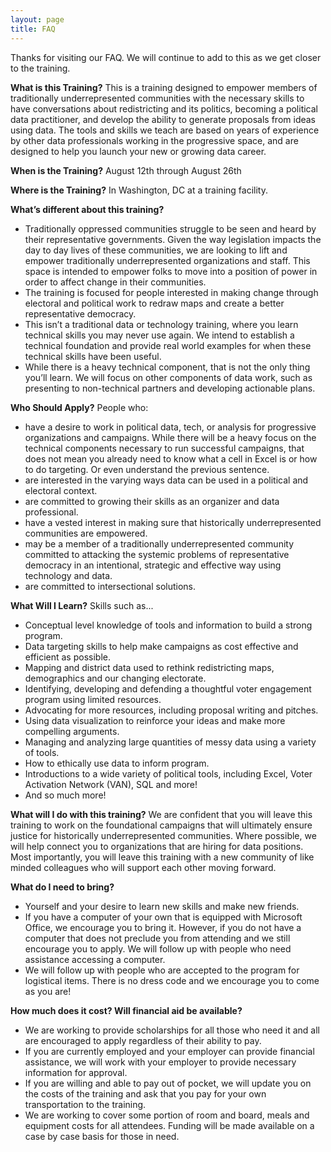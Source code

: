 ```yaml
---
layout: page
title: FAQ 
---
```

Thanks for visiting our FAQ. We will continue to add to this as we get closer to the training. 

**What is this Training?**
This is a training designed to empower members of traditionally underrepresented communities with the necessary skills to have conversations about redistricting and its politics, becoming a political data practitioner, and develop the ability to generate proposals from ideas using data. The tools and skills we teach are based on years of experience by other data professionals working in the progressive space, and are designed to help you launch your new or growing data career.

**When is the Training?**
 August 12th through August 26th
 
**Where is the Training?**
In Washington, DC at a training facility.

**What’s different about this training?**
+ Traditionally oppressed communities struggle to be seen and heard by their representative governments. Given the way legislation impacts the day to day lives of these communities, we are looking to lift and empower traditionally underrepresented organizations and staff. This space is intended to empower folks to move into a position of power in order to affect change in their communities.
+ The training is focused for people interested in making change through electoral and political work to redraw maps and create a better representative democracy. 
+ This isn’t a traditional data or technology training, where you learn technical skills you may never use again. We intend to establish a technical foundation and provide real world examples for when these technical skills have been useful.
+ While there is a heavy technical component, that is not the only thing you’ll learn. We will focus on other components of data work, such as presenting to non-technical partners and developing actionable plans.
 
**Who Should Apply?**
People who:
+ have a desire to work in political data, tech, or analysis for progressive organizations and campaigns. While there will be a heavy focus on the technical components necessary to run successful campaigns, that does not mean you already need to know what a cell in Excel is or how to do targeting. Or even understand the previous sentence.
+ are interested in the varying ways data can be used in a political and electoral context. 
+ are committed to growing their skills as an organizer and data professional.
+ have a vested interest in making sure that historically underrepresented communities are empowered.
+ may be a member of a traditionally underrepresented community committed to attacking the systemic problems of representative democracy in an intentional, strategic and effective way using technology and data.
+ are committed to intersectional solutions. 
 
 
**What Will I Learn?**
Skills such as...
+ Conceptual level knowledge of tools and information to build a strong program.
+ Data targeting skills to help make campaigns as cost effective and efficient as possible.
+ Mapping and district data used to rethink redistricting maps, demographics and our changing electorate.
+ Identifying, developing and defending a thoughtful voter engagement program using limited resources.
+ Advocating for more resources, including proposal writing and pitches.
+ Using data visualization to reinforce your ideas and make more compelling arguments.
+ Managing and analyzing large quantities of messy data using a variety of tools.
+ How to ethically use data to inform program.
+ Introductions to a wide variety of political tools, including Excel, Voter Activation Network (VAN), SQL and more!
+ And so much more!
 
**What will I do with this training?**
We are confident that you will leave this training to work on the foundational campaigns that will ultimately ensure justice for historically underrepresented communities. Where possible, we will help connect you to organizations that are hiring for data positions. Most importantly, you will leave this training with a new community of like minded colleagues who will support each other moving forward. 
 
**What do I need to bring?**
+ Yourself and your desire to learn new skills and make new friends.
+ If you have a computer of your own that is equipped with Microsoft Office, we encourage you to bring it. However, if you do not have a computer that does not preclude you from attending and we still encourage you to apply. We will follow up with people who need assistance accessing a computer.
+ We will follow up with people who are accepted to the program for logistical items. There is no dress code and we encourage you to come as you are! 
 
**How much does it cost? Will financial aid be available?**
+ We are working to provide scholarships for all those who need it and all are encouraged to apply regardless of their ability to pay.
+ If you are currently employed and your employer can provide financial assistance, we will work with your employer to provide necessary information for approval.
+ If you are willing and able to pay out of pocket, we will update you on the costs of the training and ask that you pay for your own transportation to the training.
+ We are working to cover some portion of room and board, meals and equipment costs for all attendees. Funding will be made available on a case by case basis for those in need.
